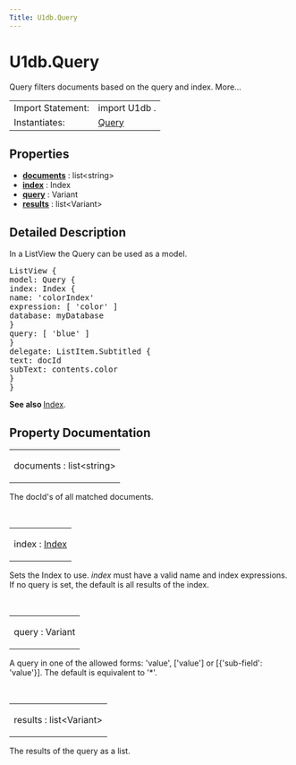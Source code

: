 ```yaml
---
Title: U1db.Query
---
```


# U1db.Query

<span class="subtitle"></span>
<!-- $$$Query-brief -->
<p>Query filters documents based on the query and index. More...</p>
<!-- @@@Query -->
<table class="alignedsummary">
<tr><td class="memItemLeft rightAlign topAlign"> Import Statement:</td><td class="memItemRight bottomAlign"> import U1db .</td></tr><tr><td class="memItemLeft rightAlign topAlign"> Instantiates:</td><td class="memItemRight bottomAlign"> <a href="index.html"><a href="../../../scopes/cpp/sdk-14.10/U1db.Query.md">Query</a></td></tr></table><ul>
</ul>
<h2 id="properties">Properties</h2>
<ul>
<li class="fn"><b><b><a href="#documents-prop">documents</a></b></b> : list&lt;string&gt;</li>
<li class="fn"><b><b><a href="#index-prop">index</a></b></b> : Index</li>
<li class="fn"><b><b><a href="#query-prop">query</a></b></b> : Variant</li>
<li class="fn"><b><b><a href="#results-prop">results</a></b></b> : list&lt;Variant&gt;</li>
</ul>
<!-- $$$Query-description -->
<h2 id="details">Detailed Description</h2>
</p>
<p>In a ListView the Query can be used as a model.</p>
<pre class="qml"><span class="type">ListView</span> {
<span class="name">model</span>: <span class="name">Query</span> {
<span class="name">index</span>: <span class="name">Index</span> {
<span class="name">name</span>: <span class="string">'colorIndex'</span>
<span class="name">expression</span>: [ <span class="string">'color'</span> ]
<span class="name">database</span>: <span class="name">myDatabase</span>
}
<span class="name">query</span>: [ <span class="string">'blue'</span> ]
}
<span class="name">delegate</span>: <span class="name">ListItem</span>.Subtitled {
<span class="name">text</span>: <span class="name">docId</span>
<span class="name">subText</span>: <span class="name">contents</span>.<span class="name">color</span>
}
}</pre>
<p><b>See also </b><a href="U1db.Index.md">Index</a>.</p>
<!-- @@@Query -->
<h2>Property Documentation</h2>
<!-- $$$documents -->
<table class="qmlname"><tr valign="top" id="documents-prop"><td class="tblQmlPropNode"><p><span class="name">documents</span> : <span class="type">list</span>&lt;<span class="type">string</span>&gt;</p></td></tr></table><p>The docId's of all matched documents.</p>
<!-- @@@documents -->
<br/>
<!-- $$$index -->
<table class="qmlname"><tr valign="top" id="index-prop"><td class="tblQmlPropNode"><p><span class="name">index</span> : <span class="type"><a href="U1db.Index.md">Index</a></span></p></td></tr></table><p>Sets the Index to use. <i>index</i> must have a valid name and index expressions. If no query is set, the default is all results of the index.</p>
<!-- @@@index -->
<br/>
<!-- $$$query -->
<table class="qmlname"><tr valign="top" id="query-prop"><td class="tblQmlPropNode"><p><span class="name">query</span> : <span class="type">Variant</span></p></td></tr></table><p>A query in one of the allowed forms: 'value', ['value'] or [{'sub-field': 'value'}]. The default is equivalent to '*'.</p>
<!-- @@@query -->
<br/>
<!-- $$$results -->
<table class="qmlname"><tr valign="top" id="results-prop"><td class="tblQmlPropNode"><p><span class="name">results</span> : <span class="type">list</span>&lt;<span class="type">Variant</span>&gt;</p></td></tr></table><p>The results of the query as a list.</p>
<!-- @@@results -->
<br/>
